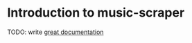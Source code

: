 # Introduction to music-scraper

TODO: write [great documentation](http://jacobian.org/writing/what-to-write/)
